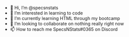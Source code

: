 - 👋 Hi, I’m @specsnstats
- 👀 I’m interested in learning to code
- 🌱 I’m currently learning HTML through my bootcamp
- 💞️ I’m looking to collaborate on nothing really right now
- 📫 How to reach me SpecsNStats#0365 on Discord

<!---
specsnstats/specsnstats is a ✨ special ✨ repository because its `README.md` (this file) appears on your GitHub profile.
You can click the Preview link to take a look at your changes.
--->
